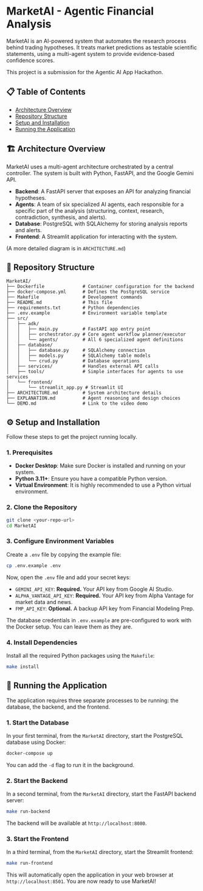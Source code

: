 # MarketAI - Agentic Financial Analysis

MarketAI is an AI-powered system that automates the research process behind trading hypotheses. It treats market predictions as testable scientific statements, using a multi-agent system to provide evidence-based confidence scores.

This project is a submission for the Agentic AI App Hackathon.

## 📋 Table of Contents

- [Architecture Overview](#-architecture-overview)
- [Repository Structure](#-repository-structure)
- [Setup and Installation](#-setup-and-installation)
- [Running the Application](#-running-the-application)

## 🏗️ Architecture Overview

MarketAI uses a multi-agent architecture orchestrated by a central controller. The system is built with Python, FastAPI, and the Google Gemini API.

- **Backend**: A FastAPI server that exposes an API for analyzing financial hypotheses.
- **Agents**: A team of six specialized AI agents, each responsible for a specific part of the analysis (structuring, context, research, contradiction, synthesis, and alerts).
- **Database**: PostgreSQL with SQLAlchemy for storing analysis reports and alerts.
- **Frontend**: A Streamlit application for interacting with the system.

(A more detailed diagram is in `ARCHITECTURE.md`)

## 📁 Repository Structure

```
MarketAI/
├── Dockerfile              # Container configuration for the backend
├── docker-compose.yml      # Defines the PostgreSQL service
├── Makefile                # Development commands
├── README.md               # This file
├── requirements.txt        # Python dependencies
├── .env.example            # Environment variable template
├── src/
│   ├── adk/
│   │   ├── main.py         # FastAPI app entry point
│   │   ├── orchestrator.py # Core agent workflow planner/executor
│   │   └── agents/         # All 6 specialized agent definitions
│   ├── database/
│   │   ├── database.py     # SQLAlchemy connection
│   │   ├── models.py       # SQLAlchemy table models
│   │   └── crud.py         # Database operations
│   ├── services/           # Handles external API calls
│   ├── tools/              # Simple interfaces for agents to use services
│   └── frontend/
│       └── streamlit_app.py # Streamlit UI
├── ARCHITECTURE.md         # System architecture details
├── EXPLANATION.md          # Agent reasoning and design choices
└── DEMO.md                 # Link to the video demo
```

## ⚙️ Setup and Installation

Follow these steps to get the project running locally.

### 1. Prerequisites
- **Docker Desktop**: Make sure Docker is installed and running on your system.
- **Python 3.11+**: Ensure you have a compatible Python version.
- **Virtual Environment**: It is highly recommended to use a Python virtual environment.

### 2. Clone the Repository
```bash
git clone <your-repo-url>
cd MarketAI
```

### 3. Configure Environment Variables
Create a `.env` file by copying the example file:
```bash
cp .env.example .env
```
Now, open the `.env` file and add your secret keys:
- `GEMINI_API_KEY`: **Required.** Your API key from Google AI Studio.
- `ALPHA_VANTAGE_API_KEY`: **Required.** Your API key from Alpha Vantage for market data and news.
- `FMP_API_KEY`: **Optional.** A backup API key from Financial Modeling Prep.

The database credentials in `.env.example` are pre-configured to work with the Docker setup. You can leave them as they are.

### 4. Install Dependencies
Install all the required Python packages using the `Makefile`:
```bash
make install
```

## 🚀 Running the Application

The application requires three separate processes to be running: the database, the backend, and the frontend.

### 1. Start the Database
In your first terminal, from the `MarketAI` directory, start the PostgreSQL database using Docker:
```bash
docker-compose up
```
You can add the `-d` flag to run it in the background.

### 2. Start the Backend
In a second terminal, from the `MarketAI` directory, start the FastAPI backend server:
```bash
make run-backend
```
The backend will be available at `http://localhost:8080`.

### 3. Start the Frontend
In a third terminal, from the `MarketAI` directory, start the Streamlit frontend:
```bash
make run-frontend
```
This will automatically open the application in your web browser at `http://localhost:8501`. You are now ready to use MarketAI!
